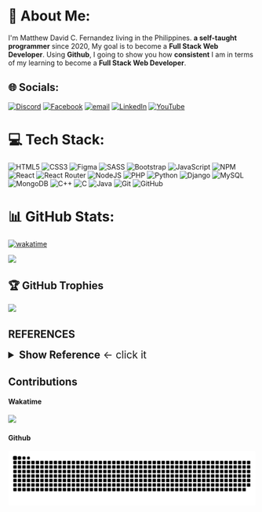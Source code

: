 # 💫 About Me:
I'm Matthew David C. Fernandez living in the Philippines. **a self-taught programmer** since 2020, My goal is to become a **Full Stack Web Developer**. Using **Github**, I going to show you how **consistent** I am in terms of my learning to become a **Full Stack Web Developer**. 

## 🌐 Socials:
[![Discord](https://img.shields.io/badge/Discord-%237289DA.svg?logo=discord&logoColor=white)](https://discord.gg/chewinggummmy) [![Facebook](https://img.shields.io/badge/Facebook-%231877F2.svg?logo=Facebook&logoColor=white)](https://facebook.com/Matthew.act546) [![email](https://img.shields.io/badge/Email-D14836?logo=gmail&logoColor=white)](mailto:learntocodewithmatthew@gmail.com) [![LinkedIn](https://img.shields.io/badge/LinkedIn-%230077B5.svg?logo=linkedin&logoColor=white)](https://linkedin.com/in/matthew-david-fernandez-188237298) 
[![YouTube](https://img.shields.io/badge/YouTube-%23FF0000.svg?logo=YouTube&logoColor=white)](https://www.youtube.com/@LearningToCodeWithMatthew) 

# 💻 Tech Stack:
![HTML5](https://img.shields.io/badge/html5-%23E34F26.svg?style=for-the-badge&logo=html5&logoColor=white) ![CSS3](https://img.shields.io/badge/css3-%231572B6.svg?style=for-the-badge&logo=css3&logoColor=white)  ![Figma](https://img.shields.io/badge/figma-%23F24E1E.svg?style=for-the-badge&logo=figma&logoColor=white) ![SASS](https://img.shields.io/badge/SASS-hotpink.svg?style=for-the-badge&logo=SASS&logoColor=white) ![Bootstrap](https://img.shields.io/badge/bootstrap-%238511FA.svg?style=for-the-badge&logo=bootstrap&logoColor=white) ![JavaScript](https://img.shields.io/badge/javascript-%23323330.svg?style=for-the-badge&logo=javascript&logoColor=%23F7DF1E) ![NPM](https://img.shields.io/badge/NPM-%23CB3837.svg?style=for-the-badge&logo=npm&logoColor=white) ![React](https://img.shields.io/badge/react-%2320232a.svg?style=for-the-badge&logo=react&logoColor=%2361DAFB) ![React Router](https://img.shields.io/badge/React_Router-CA4245?style=for-the-badge&logo=react-router&logoColor=white) ![NodeJS](https://img.shields.io/badge/node.js-6DA55F?style=for-the-badge&logo=node.js&logoColor=white) ![PHP](https://img.shields.io/badge/php-%23777BB4.svg?style=for-the-badge&logo=php&logoColor=white)  ![Python](https://img.shields.io/badge/python-3670A0?style=for-the-badge&logo=python&logoColor=ffdd54) ![Django](https://img.shields.io/badge/django-%23092E20.svg?style=for-the-badge&logo=django&logoColor=white) ![MySQL](https://img.shields.io/badge/mysql-4479A1.svg?style=for-the-badge&logo=mysql&logoColor=white) ![MongoDB](https://img.shields.io/badge/MongoDB-%234ea94b.svg?style=for-the-badge&logo=mongodb&logoColor=white) ![C++](https://img.shields.io/badge/c++-%2300599C.svg?style=for-the-badge&logo=c%2B%2B&logoColor=white) ![C](https://img.shields.io/badge/c-%2300599C.svg?style=for-the-badge&logo=c&logoColor=white)  ![Java](https://img.shields.io/badge/java-%23ED8B00.svg?style=for-the-badge&logo=openjdk&logoColor=white) ![Git](https://img.shields.io/badge/git-%23F05033.svg?style=for-the-badge&logo=git&logoColor=white) ![GitHub](https://img.shields.io/badge/github-%23121011.svg?style=for-the-badge&logo=github&logoColor=white)
# 📊 GitHub Stats:
[![wakatime](https://wakatime.com/badge/user/018c6906-0cb1-455a-8d77-e958a564f7aa.svg)](https://wakatime.com/@018c6906-0cb1-455a-8d77-e958a564f7aa)

<img src="https://wakatime.com/share/@chewwwy/771a57cf-8876-4f71-b682-3ce1534c5e14.svg">
</img>

<br>

## 🏆 GitHub Trophies
![](https://github-profile-trophy.vercel.app/?username=matthew-act546&theme=onedark&no-frame=false&no-bg=false&margin-w=4)


## REFERENCES
<details>
<summary style="font-size: 1.3rem; cursor: pointer"><b>Show Reference</b> <- click it</summary>

<br>

***Python, Matplotlib, and Django*** - I learned them through reading a book and doing exercises in Python crash course 2nd edition by Eric Matthes and watching some YouTube videos by [freeCodeCamp.org](https://www.youtube.com/@freecodecamp) and [Caleb Curry](https://www.youtube.com/@codebreakthrough)

***JAVA*** - This is our computer programming subject in grade 11 senior high school.

***HTML5, CSS3, Javascript***- i learn this from an app called learn HTML5, learn CSS3, learn Javascript by codeliber and they give me a certification not a big certification but this is i something i proud of it and i see it big because of this i learn many things through my cellphone and its offline! Im proud because i always going here and always re-learning if im bored. A big thanks to codeliber! <3

<img src="certifications/HTML.jpg" width="49%" alt="htmlCertification"> <img src="certifications/CSS.jpg" width="49%" alt="cssCertification">
<img src="certifications/JAVASCRIPT.jpg" width="49%" alt="javascriptCertification">

***NC2 CSS(NATIONAL CERTIFICATE 2, COMPUTER SYSTEM SERVICING)*** - I'm the one who picked our school to be a scholar in TESDA to get a NC2 CSS, and I train and am assessed at St. Benadette College of Alabang. Our teacher is Mr. Daryl Daven, and I remember our assessor, Joey M. Moreto, who is such a serious and cold-blooded person. 3 out of 8 students just passed the certificate, and I am the one who passed the assessment. This is my NC2 Certificate [NC2 CSS](certifications/NC.pdf) the ***PASSWORD*** is ***04282006F***

***SCSS, BOOTSTRAP5, DOM, JSX*** - I watch tutorial videos from net ninja and freecodecamp.org. Lately ive been really focusing on the frontend development i do some projects here and sooner i will post it in here in my github.

***PHP & MySql***- I watch tutorial videos all from Bro Code. I do php because of 1 our subject need it for backend laravel and the prerequsite of learning laravel is to get to know in mysql database *soon laravel*


</details>

## Contributions
#### Wakatime
<a href="https://wakatime.com">
  <img src="https://wakatime.com/share/@chewwwy/f7b70435-afa0-43d1-971a-932e3504d3a9.png" />
</a>

#### Github
<picture>
  <source media="(prefers-color-scheme: dark)" srcset="https://raw.githubusercontent.com/Matthew-act546/Matthew-act546/output/github-snake.svg" />
  <source media="(prefers-color-scheme: light)" srcset="https://raw.githubusercontent.com/Matthew-act546/Matthew-act546/output/github-snake.svg" />
  <img src="https://raw.githubusercontent.com/Matthew-act546/Matthew-act546/output/github-snake.svg" alt="Snake animation" />
</picture> 

